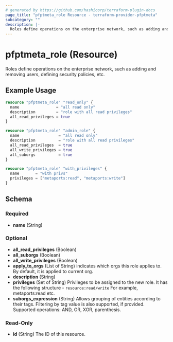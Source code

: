 ```yaml
---
# generated by https://github.com/hashicorp/terraform-plugin-docs
page_title: "pfptmeta_role Resource - terraform-provider-pfptmeta"
subcategory: ""
description: |-
  Roles define operations on the enterprise network, such as adding and removing users, defining security policies, etc.
---
```


# pfptmeta_role (Resource)

Roles define operations on the enterprise network, such as adding and removing users, defining security policies, etc.

## Example Usage

```terraform
resource "pfptmeta_role" "read_only" {
  name                = "all read only"
  description         = "role with all read privileges"
  all_read_privileges = true
}

resource "pfptmeta_role" "admin_role" {
  name                 = "all read only"
  description          = "role with all read privileges"
  all_read_privileges  = true
  all_write_privileges = true
  all_suborgs          = true
}

resource "pfptmeta_role" "with_privileges" {
  name       = "with privs"
  privileges = ["metaports:read", "metaports:write"]
}
```

<!-- schema generated by tfplugindocs -->
## Schema

### Required

- **name** (String)

### Optional

- **all_read_privileges** (Boolean)
- **all_suborgs** (Boolean)
- **all_write_privileges** (Boolean)
- **apply_to_orgs** (List of String) indicates which orgs this role applies to. By default, it is applied to current org.
- **description** (String)
- **privileges** (Set of String) Privileges to be assigned to the new role. It has the following structure - `resource:read/write` For example, metaports:read etc.
- **suborgs_expression** (String) Allows grouping of entities according to their tags. Filtering by tag value is also supported, if provided. Supported operations: AND, OR, XOR, parenthesis.

### Read-Only

- **id** (String) The ID of this resource.


